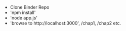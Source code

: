 * Clone Binder Repo
* 'npm install'
* 'node app.js'
* 'browse to http://localhost:3000', /chap1, /chap2 etc.


